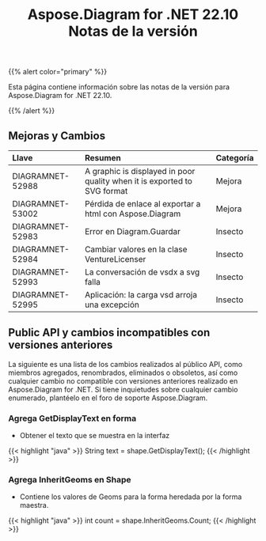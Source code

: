 ﻿---
title: Aspose.Diagram for .NET 22.10 Notas de la versión
type: docs
weight: 18
url: /es/net/aspose-diagram-for-net-22-10-release-notes/
---
{{% alert color="primary" %}} 

Esta página contiene información sobre las notas de la versión para Aspose.Diagram for .NET 22.10.

{{% /alert %}} 
## **Mejoras y Cambios**

|**Llave**|**Resumen**|**Categoría**|
|:- |:- |:- |
|DIAGRAMNET-52988|A graphic is displayed in poor quality when it is exported to SVG format|Mejora|
|DIAGRAMNET-53002|Pérdida de enlace al exportar a html con Aspose.Diagram|Mejora|
|DIAGRAMNET-52983|Error en Diagram.Guardar|Insecto|
|DIAGRAMNET-52984|Cambiar valores en la clase VentureLicenser|Insecto|
|DIAGRAMNET-52993|La conversación de vsdx a svg falla|Insecto|
|DIAGRAMNET-52995|Aplicación: la carga vsd arroja una excepción|Insecto|

## **Public API y cambios incompatibles con versiones anteriores**
La siguiente es una lista de los cambios realizados al público API, como miembros agregados, renombrados, eliminados o obsoletos, así como cualquier cambio no compatible con versiones anteriores realizado en Aspose.Diagram for .NET. Si tiene inquietudes sobre cualquier cambio enumerado, plantéelo en el foro de soporte Aspose.Diagram.

### **Agrega GetDisplayText en forma**
- Obtener el texto que se muestra en la interfaz

{{< highlight "java" >}}
String text = shape.GetDisplayText();
{{< /highlight >}}

### **Agrega InheritGeoms en Shape**
- Contiene los valores de Geoms para la forma heredada por la forma maestra.

{{< highlight "java" >}}
int count = shape.InheritGeoms.Count;
{{< /highlight >}}